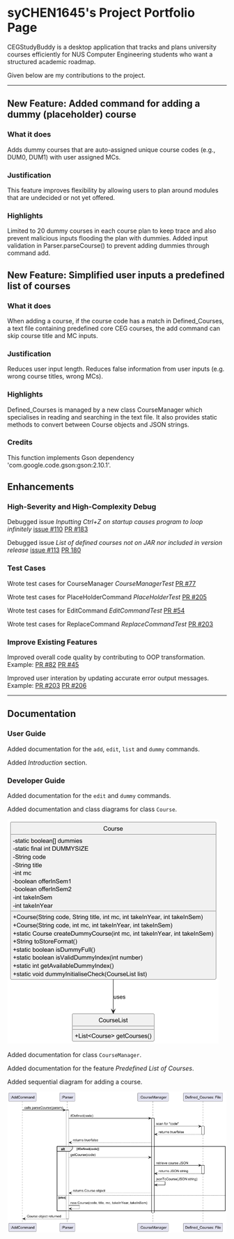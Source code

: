 # syCHEN1645's Project Portfolio Page

CEGStudyBuddy is a desktop application that tracks and plans university courses efficiently for NUS Computer Engineering students who want a structured academic roadmap.

Given below are my contributions to the project.

---

## New Feature: Added command for adding a dummy (placeholder) course

### What it does

Adds dummy courses that are auto-assigned unique course codes (e.g., DUM0, DUM1) with user assigned MCs.

### Justification

This feature improves flexibility by allowing users to plan around modules that are undecided or not yet offered. 

### Highlights

Limited to 20 dummy courses in each course plan to keep trace and also prevent malicious inputs flooding the plan with dummies. Added input validation in Parser.parseCourse() to prevent adding dummies through command add. 

## New Feature: Simplified user inputs  a predefined list of courses

### What it does

When adding a course, if the course code has a match in Defined_Courses, a text file containing predefined core CEG courses, the add command can skip course title and MC inputs. 

### Justification
Reduces user input length. Reduces false information from user inputs (e.g. wrong course titles, wrong MCs). 

### Highlights 
Defined_Courses is managed by a new class CourseManager which specialises in reading and searching in the text file. It also provides static methods to convert between Course objects and JSON strings. 

### Credits
This function implements Gson dependency 'com.google.code.gson:gson:2.10.1'. 

## Enhancements

### High-Severity and High-Complexity Debug

Debugged issue *Inputting Ctrl+Z on startup causes program to loop infinitely* [issue #110](https://github.com/AY2425S2-CS2113-F14-2/tp/issues/110) [PR #183](https://github.com/AY2425S2-CS2113-F14-2/tp/pull/183)

Debugged issue *List of defined courses not on JAR nor included in version release* [issue #113](https://github.com/AY2425S2-CS2113-F14-2/tp/issues/113) [PR 180](https://github.com/AY2425S2-CS2113-F14-2/tp/pull/180)

### Test Cases

Wrote test cases for CourseManager *CourseManagerTest* [PR #77](https://github.com/AY2425S2-CS2113-F14-2/tp/pull/77)

Wrote test cases for PlaceHolderCommand *PlaceHolderTest* [PR #205](https://github.com/AY2425S2-CS2113-F14-2/tp/pull/205)

Wrote test cases for EditCommand *EditCommandTest* [PR #54](https://github.com/AY2425S2-CS2113-F14-2/tp/pull/54)

Wrote test cases for ReplaceCommand *ReplaceCommandTest* [PR #203](https://github.com/AY2425S2-CS2113-F14-2/tp/pull/203)

### Improve Existing Features

Improved overall code quality by contributing to OOP transformation. Example: [PR #82](https://github.com/AY2425S2-CS2113-F14-2/tp/pull/82) [PR #45](https://github.com/AY2425S2-CS2113-F14-2/tp/pull/45/files)

Improved user interation by updating accurate error output messages. Example: [PR #203](https://github.com/AY2425S2-CS2113-F14-2/tp/pull/203) [PR #206](https://github.com/AY2425S2-CS2113-F14-2/tp/pull/206)

---

## Documentation

### User Guide

Added documentation for the `add`, `edit`, `list` and `dummy` commands.

Added *Introduction* section.

### Developer Guide

Added documentation for the `edit` and `dummy` commands.

Added documentation and class diagrams for class `Course`.

![Class Course](docs/class_diagrams/CourseClassDiagram.png)

Added documentation for class `CourseManager`.

Added documentation for the feature *Predefined List of Courses*.

Added sequential diagram for adding a course. 

![Add a Course](docs/sequence_diagrams/CourseManagerSequence.png)

